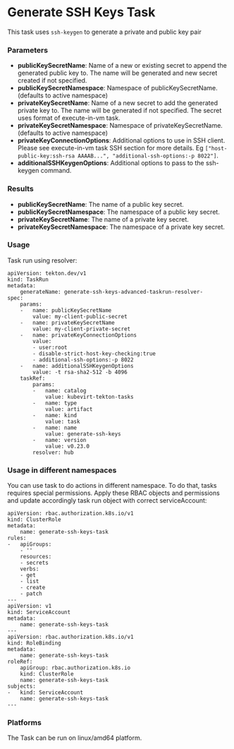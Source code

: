 # Generate SSH Keys Task 

This task uses `ssh-keygen` to generate a private and public key pair

### Parameters

- **publicKeySecretName**: Name of a new or existing secret to append the generated public key to. The name will be generated and new secret created if not specified.
- **publicKeySecretNamespace**: Namespace of publicKeySecretName. (defaults to active namespace)
- **privateKeySecretName**: Name of a new secret to add the generated private key to. The name will be generated if not specified. The secret uses format of execute-in-vm task.
- **privateKeySecretNamespace**: Namespace of privateKeySecretName. (defaults to active namespace)
- **privateKeyConnectionOptions**: Additional options to use in SSH client. Please see execute-in-vm task SSH section for more details. Eg `["host-public-key:ssh-rsa AAAAB...", "additional-ssh-options:-p 8022"]`.
- **additionalSSHKeygenOptions**: Additional options to pass to the ssh-keygen command.

### Results

- **publicKeySecretName**: The name of a public key secret.
- **publicKeySecretNamespace**: The namespace of a public key secret.
- **privateKeySecretName**: The name of a private key secret.
- **privateKeySecretNamespace**: The namespace of a private key secret.

### Usage

Task run using resolver:
```
apiVersion: tekton.dev/v1
kind: TaskRun
metadata:
    generateName: generate-ssh-keys-advanced-taskrun-resolver-
spec:
    params:
    -   name: publicKeySecretName
        value: my-client-public-secret
    -   name: privateKeySecretName
        value: my-client-private-secret
    -   name: privateKeyConnectionOptions
        value:
        - user:root
        - disable-strict-host-key-checking:true
        - additional-ssh-options:-p 8022
    -   name: additionalSSHKeygenOptions
        value: -t rsa-sha2-512 -b 4096
    taskRef:
        params:
        -   name: catalog
            value: kubevirt-tekton-tasks
        -   name: type
            value: artifact
        -   name: kind
            value: task
        -   name: name
            value: generate-ssh-keys
        -   name: version
            value: v0.23.0
        resolver: hub
```

### Usage in different namespaces

You can use task to do actions in different namespace. To do that, tasks requires special permissions. Apply these RBAC objects and permissions and update accordingly task run object with correct serviceAccount:

```
apiVersion: rbac.authorization.k8s.io/v1
kind: ClusterRole
metadata:
    name: generate-ssh-keys-task
rules:
-   apiGroups:
    - ''
    resources:
    - secrets
    verbs:
    - get
    - list
    - create
    - patch
---
apiVersion: v1
kind: ServiceAccount
metadata:
    name: generate-ssh-keys-task
---
apiVersion: rbac.authorization.k8s.io/v1
kind: RoleBinding
metadata:
    name: generate-ssh-keys-task
roleRef:
    apiGroup: rbac.authorization.k8s.io
    kind: ClusterRole
    name: generate-ssh-keys-task
subjects:
-   kind: ServiceAccount
    name: generate-ssh-keys-task
---
```

### Platforms

The Task can be run on linux/amd64 platform.
